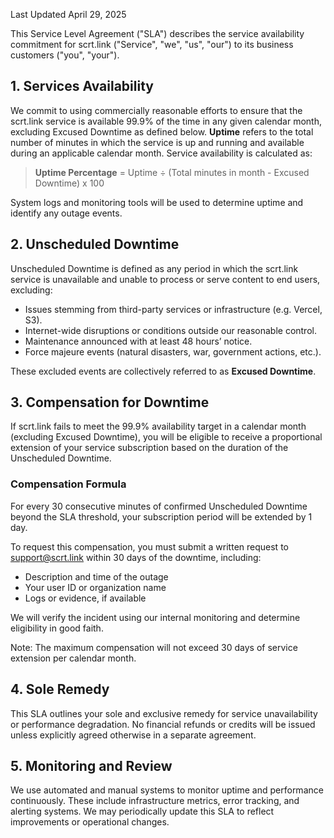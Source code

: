 Last Updated April 29, 2025

This Service Level Agreement ("SLA") describes the service availability commitment for scrt.link ("Service", "we", "us", "our") to its business customers ("you", "your").

## 1. Services Availability

We commit to using commercially reasonable efforts to ensure that the scrt.link service is available 99.9% of the time in any given calendar month, excluding Excused Downtime as defined below. **Uptime** refers to the total number of minutes in which the service is up and running and available during an applicable calendar month. Service availability is calculated as:

> **Uptime Percentage** = Uptime ÷ (Total minutes in month - Excused Downtime) x 100

System logs and monitoring tools will be used to determine uptime and identify any outage events.

## 2. Unscheduled Downtime

Unscheduled Downtime is defined as any period in which the scrt.link service is unavailable and unable to process or serve content to end users, excluding:

- Issues stemming from third-party services or infrastructure (e.g. Vercel, S3).
- Internet-wide disruptions or conditions outside our reasonable control.
- Maintenance announced with at least 48 hours’ notice.
- Force majeure events (natural disasters, war, government actions, etc.).

These excluded events are collectively referred to as **Excused Downtime**.

## 3. Compensation for Downtime

If scrt.link fails to meet the 99.9% availability target in a calendar month (excluding Excused Downtime), you will be eligible to receive a proportional extension of your service subscription based on the duration of the Unscheduled Downtime.

### Compensation Formula

For every 30 consecutive minutes of confirmed Unscheduled Downtime beyond the SLA threshold, your subscription period will be extended by 1 day.

To request this compensation, you must submit a written request to support@scrt.link within 30 days of the downtime, including:

- Description and time of the outage
- Your user ID or organization name
- Logs or evidence, if available

We will verify the incident using our internal monitoring and determine eligibility in good faith.

Note: The maximum compensation will not exceed 30 days of service extension per calendar month.

## 4. Sole Remedy

This SLA outlines your sole and exclusive remedy for service unavailability or performance degradation. No financial refunds or credits will be issued unless explicitly agreed otherwise in a separate agreement.

## 5. Monitoring and Review

We use automated and manual systems to monitor uptime and performance continuously. These include infrastructure metrics, error tracking, and alerting systems. We may periodically update this SLA to reflect improvements or operational changes.
